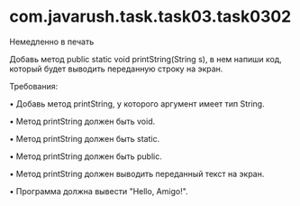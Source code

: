 # com.javarush.task.task03.task0302
Немедленно в печать


Добавь метод public static void printString(String s), в нем напиши код, который будет выводить переданную строку на экран.

Требования:

•	Добавь метод printString, у которого аргумент имеет тип String.

•	Метод printString должен быть void.

•	Метод printString должен быть static.

•	Метод printString должен быть public.

•	Метод printString должен выводить переданный текст на экран.

•	Программа должна вывести "Hello, Amigo!".
